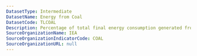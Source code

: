 ```yaml
---
DatasetType: Intermediate
DatasetName: Energy from Coal
DatasetCode: TLCOAL
Description: Percentage of total final energy consumption generated from Coal
SourceOrganizationName: IEA
SourceOrganizationIndicatorCode: COAL
SourceOrganizationURL: null
---
```


